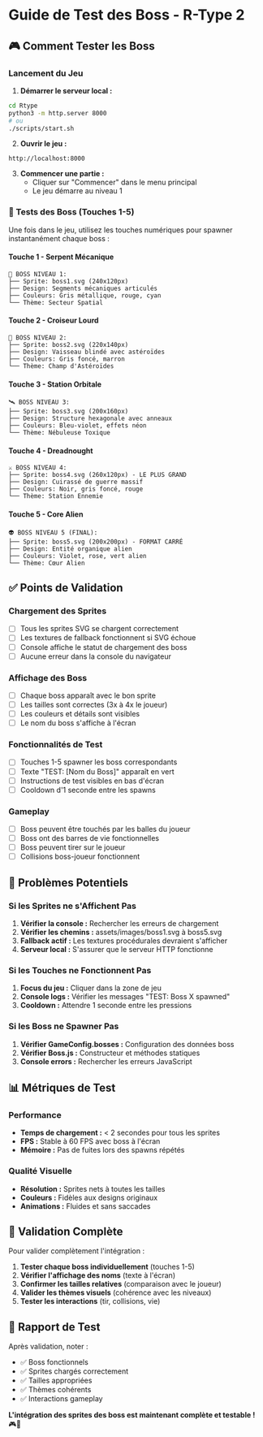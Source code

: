 # Guide de Test des Boss - R-Type 2

## 🎮 Comment Tester les Boss

### Lancement du Jeu
1. **Démarrer le serveur local :**
```bash
cd Rtype
python3 -m http.server 8000
# ou
./scripts/start.sh
```

2. **Ouvrir le jeu :**
```
http://localhost:8000
```

3. **Commencer une partie :**
   - Cliquer sur "Commencer" dans le menu principal
   - Le jeu démarre au niveau 1

### 🧪 Tests des Boss (Touches 1-5)

Une fois dans le jeu, utilisez les touches numériques pour spawner instantanément chaque boss :

#### **Touche 1 - Serpent Mécanique**
```
🐍 BOSS NIVEAU 1:
├── Sprite: boss1.svg (240x120px)
├── Design: Segments mécaniques articulés
├── Couleurs: Gris métallique, rouge, cyan
└── Thème: Secteur Spatial
```

#### **Touche 2 - Croiseur Lourd**
```
🚢 BOSS NIVEAU 2:
├── Sprite: boss2.svg (220x140px)
├── Design: Vaisseau blindé avec astéroïdes
├── Couleurs: Gris foncé, marron
└── Thème: Champ d'Astéroïdes
```

#### **Touche 3 - Station Orbitale**
```
🛰️ BOSS NIVEAU 3:
├── Sprite: boss3.svg (200x160px)
├── Design: Structure hexagonale avec anneaux
├── Couleurs: Bleu-violet, effets néon
└── Thème: Nébuleuse Toxique
```

#### **Touche 4 - Dreadnought**
```
⚔️ BOSS NIVEAU 4:
├── Sprite: boss4.svg (260x120px) - LE PLUS GRAND
├── Design: Cuirassé de guerre massif
├── Couleurs: Noir, gris foncé, rouge
└── Thème: Station Ennemie
```

#### **Touche 5 - Core Alien**
```
👽 BOSS NIVEAU 5 (FINAL):
├── Sprite: boss5.svg (200x200px) - FORMAT CARRÉ
├── Design: Entité organique alien
├── Couleurs: Violet, rose, vert alien
└── Thème: Cœur Alien
```

## ✅ Points de Validation

### Chargement des Sprites
- [ ] Tous les sprites SVG se chargent correctement
- [ ] Les textures de fallback fonctionnent si SVG échoue
- [ ] Console affiche le statut de chargement des boss
- [ ] Aucune erreur dans la console du navigateur

### Affichage des Boss
- [ ] Chaque boss apparaît avec le bon sprite
- [ ] Les tailles sont correctes (3x à 4x le joueur)
- [ ] Les couleurs et détails sont visibles
- [ ] Le nom du boss s'affiche à l'écran

### Fonctionnalités de Test
- [ ] Touches 1-5 spawner les boss correspondants
- [ ] Texte "TEST: [Nom du Boss]" apparaît en vert
- [ ] Instructions de test visibles en bas d'écran
- [ ] Cooldown d'1 seconde entre les spawns

### Gameplay
- [ ] Boss peuvent être touchés par les balles du joueur
- [ ] Boss ont des barres de vie fonctionnelles
- [ ] Boss peuvent tirer sur le joueur
- [ ] Collisions boss-joueur fonctionnent

## 🐛 Problèmes Potentiels

### Si les Sprites ne s'Affichent Pas
1. **Vérifier la console :** Rechercher les erreurs de chargement
2. **Vérifier les chemins :** assets/images/boss1.svg à boss5.svg
3. **Fallback actif :** Les textures procédurales devraient s'afficher
4. **Serveur local :** S'assurer que le serveur HTTP fonctionne

### Si les Touches ne Fonctionnent Pas
1. **Focus du jeu :** Cliquer dans la zone de jeu
2. **Console logs :** Vérifier les messages "TEST: Boss X spawned"
3. **Cooldown :** Attendre 1 seconde entre les pressions

### Si les Boss ne Spawner Pas
1. **Vérifier GameConfig.bosses :** Configuration des données boss
2. **Vérifier Boss.js :** Constructeur et méthodes statiques
3. **Console errors :** Rechercher les erreurs JavaScript

## 📊 Métriques de Test

### Performance
- **Temps de chargement :** < 2 secondes pour tous les sprites
- **FPS :** Stable à 60 FPS avec boss à l'écran
- **Mémoire :** Pas de fuites lors des spawns répétés

### Qualité Visuelle
- **Résolution :** Sprites nets à toutes les tailles
- **Couleurs :** Fidèles aux designs originaux
- **Animations :** Fluides et sans saccades

## 🎯 Validation Complète

Pour valider complètement l'intégration :

1. **Tester chaque boss individuellement** (touches 1-5)
2. **Vérifier l'affichage des noms** (texte à l'écran)
3. **Confirmer les tailles relatives** (comparaison avec le joueur)
4. **Valider les thèmes visuels** (cohérence avec les niveaux)
5. **Tester les interactions** (tir, collisions, vie)

## 📝 Rapport de Test

Après validation, noter :
- ✅ Boss fonctionnels
- ✅ Sprites chargés correctement
- ✅ Tailles appropriées
- ✅ Thèmes cohérents
- ✅ Interactions gameplay

**L'intégration des sprites des boss est maintenant complète et testable !** 🎮👾
